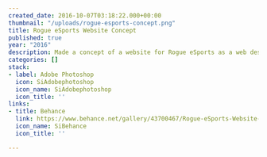 ```yaml
---
created_date: 2016-10-07T03:18:22.000+00:00
thumbnail: "/uploads/rogue-esports-concept.png"
title: Rogue eSports Website Concept
published: true
year: "2016"
description: Made a concept of a website for Rogue eSports as a web design exercise.
categories: []
stack:
- label: Adobe Photoshop
  icon: SiAdobephotoshop
  icon_name: SiAdobephotoshop
  icon_title: ''
links:
- title: Behance
  link: https://www.behance.net/gallery/43700467/Rogue-eSports-Website-Concept
  icon_name: SiBehance
  icon_title: ''

---
```

